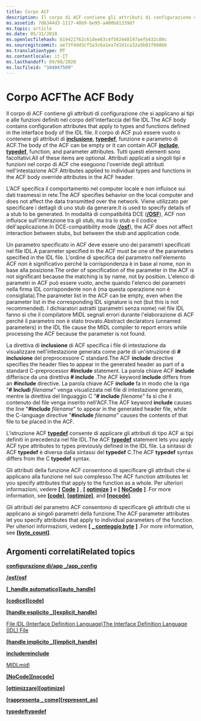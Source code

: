 ```yaml
---
title: Corpo ACF
description: Il corpo di ACF contiene gli attributi di configurazione che si applicano ai tipi e alle funzioni definiti nel corpo dell'interfaccia del file IDL.
ms.assetid: 7d6344d3-1117-40b9-be95-a400b81339d7
ms.topic: article
ms.date: 05/31/2018
ms.openlocfilehash: b19422762c61dee63c4f502448197aefb432c80c
ms.sourcegitcommit: ae73f4dd3cf5a3c6a1ea7d191ca32a5b01f6686b
ms.translationtype: MT
ms.contentlocale: it-IT
ms.lasthandoff: 09/08/2020
ms.locfileid: "104047509"
---
```

# <a name="the-acf-body"></a><span data-ttu-id="0782a-103">Corpo ACF</span><span class="sxs-lookup"><span data-stu-id="0782a-103">The ACF Body</span></span>

<span data-ttu-id="0782a-104">Il corpo di ACF contiene gli attributi di configurazione che si applicano ai tipi e alle funzioni definiti nel corpo dell'interfaccia del file IDL.</span><span class="sxs-lookup"><span data-stu-id="0782a-104">The ACF body contains configuration attributes that apply to types and functions defined in the interface body of the IDL file.</span></span> <span data-ttu-id="0782a-105">Il corpo di ACF può essere vuoto o contenere gli attributi di [**inclusione**](/windows/desktop/Midl/include), [**typedef**](/windows/desktop/Midl/typedef), funzione e parametro di ACF.</span><span class="sxs-lookup"><span data-stu-id="0782a-105">The body of the ACF can be empty or it can contain ACF [**include**](/windows/desktop/Midl/include), [**typedef**](/windows/desktop/Midl/typedef), function, and parameter attributes.</span></span> <span data-ttu-id="0782a-106">Tutti questi elementi sono facoltativi.</span><span class="sxs-lookup"><span data-stu-id="0782a-106">All of these items are optional.</span></span> <span data-ttu-id="0782a-107">Attributi applicati a singoli tipi e funzioni nel corpo di ACF che eseguono l'override degli attributi nell'intestazione ACF.</span><span class="sxs-lookup"><span data-stu-id="0782a-107">Attributes applied to individual types and functions in the ACF body override attributes in the ACF header.</span></span>

<span data-ttu-id="0782a-108">L'ACF specifica il comportamento nel computer locale e non influisce sui dati trasmessi in rete.</span><span class="sxs-lookup"><span data-stu-id="0782a-108">The ACF specifies behavior on the local computer and does not affect the data transmitted over the network.</span></span> <span data-ttu-id="0782a-109">Viene utilizzato per specificare i dettagli di uno stub da generare.</span><span class="sxs-lookup"><span data-stu-id="0782a-109">It is used to specify details of a stub to be generated.</span></span> <span data-ttu-id="0782a-110">In modalità di compatibilità DCE ([**/OSF**](/windows/desktop/Midl/-osf)), ACF non influisce sull'interazione tra gli stub, ma tra lo stub e il codice dell'applicazione.</span><span class="sxs-lookup"><span data-stu-id="0782a-110">In DCE-compatibility mode ([**/osf**](/windows/desktop/Midl/-osf)), the ACF does not affect interaction between stubs, but between the stub and application code.</span></span>

<span data-ttu-id="0782a-111">Un parametro specificato in ACF deve essere uno dei parametri specificati nel file IDL.</span><span class="sxs-lookup"><span data-stu-id="0782a-111">A parameter specified in the ACF must be one of the parameters specified in the IDL file.</span></span> <span data-ttu-id="0782a-112">L'ordine di specifica del parametro nell'elemento ACF non è significativo perché la corrispondenza è in base al nome, non in base alla posizione.</span><span class="sxs-lookup"><span data-stu-id="0782a-112">The order of specification of the parameter in the ACF is not significant because the matching is by name, not by position.</span></span> <span data-ttu-id="0782a-113">L'elenco di parametri in ACF può essere vuoto, anche quando l'elenco dei parametri nella firma IDL corrispondente non è (ma questa operazione non è consigliata).</span><span class="sxs-lookup"><span data-stu-id="0782a-113">The parameter list in the ACF can be empty, even when the parameter list in the corresponding IDL signature is not (but this is not recommended).</span></span> <span data-ttu-id="0782a-114">I dichiaratori astratti (parametri senza nome) nel file IDL fanno sì che il compilatore MIDL segnali errori durante l'elaborazione di ACF perché il parametro non è stato trovato.</span><span class="sxs-lookup"><span data-stu-id="0782a-114">Abstract declarators (unnamed parameters) in the IDL file cause the MIDL compiler to report errors while processing the ACF because the parameter is not found.</span></span>

<span data-ttu-id="0782a-115">La direttiva di **inclusione** di ACF specifica i file di intestazione da visualizzare nell'intestazione generata come parte di un'istruzione di **\# inclusione** del preprocessore C standard.</span><span class="sxs-lookup"><span data-stu-id="0782a-115">The ACF **include** directive specifies the header files to appear in the generated header as part of a standard C-preprocessor **\#include** statement.</span></span> <span data-ttu-id="0782a-116">La parola chiave ACF **include** differisce da una direttiva **\# include** .</span><span class="sxs-lookup"><span data-stu-id="0782a-116">The ACF keyword **include** differs from an **\#include** directive.</span></span> <span data-ttu-id="0782a-117">La parola chiave ACF **include** fa in modo che la riga "**\# Includi** *filename*" venga visualizzata nel file di intestazione generato, mentre la direttiva del linguaggio C "**\# include** *filename*" fa sì che il contenuto del file venga inserito nell'ACF.</span><span class="sxs-lookup"><span data-stu-id="0782a-117">The ACF keyword **include** causes the line "**\#include** *filename*" to appear in the generated header file, while the C-language directive "**\#include** *filename*" causes the contents of that file to be placed in the ACF.</span></span>

<span data-ttu-id="0782a-118">L'istruzione ACF [**typedef**](/windows/desktop/Midl/typedef) consente di applicare gli attributi di tipo ACF ai tipi definiti in precedenza nel file IDL.</span><span class="sxs-lookup"><span data-stu-id="0782a-118">The ACF [**typedef**](/windows/desktop/Midl/typedef) statement lets you apply ACF type attributes to types previously defined in the IDL file.</span></span> <span data-ttu-id="0782a-119">La sintassi di ACF **typedef** è diversa dalla sintassi del **typedef** C.</span><span class="sxs-lookup"><span data-stu-id="0782a-119">The ACF **typedef** syntax differs from the C **typedef** syntax.</span></span>

<span data-ttu-id="0782a-120">Gli attributi della funzione ACF consentono di specificare gli attributi che si applicano alla funzione nel suo complesso.</span><span class="sxs-lookup"><span data-stu-id="0782a-120">The ACF function attributes let you specify attributes that apply to the function as a whole.</span></span> <span data-ttu-id="0782a-121">Per ulteriori informazioni, vedere **\[** [**Code**](/windows/desktop/Midl/code) **\]** , **\[** [**optimize**](/windows/desktop/Midl/optimize) **\]** e **\[** [**NoCode**](/windows/desktop/Midl/nocode) **\]** .</span><span class="sxs-lookup"><span data-stu-id="0782a-121">For more information, see **\[**[**code**](/windows/desktop/Midl/code)**\]**, **\[**[**optimize**](/windows/desktop/Midl/optimize)**\]**, and **\[**[**nocode**](/windows/desktop/Midl/nocode)**\]**.</span></span>

<span data-ttu-id="0782a-122">Gli attributi del parametro ACF consentono di specificare gli attributi che si applicano ai singoli parametri della funzione.</span><span class="sxs-lookup"><span data-stu-id="0782a-122">The ACF parameter attributes let you specify attributes that apply to individual parameters of the function.</span></span> <span data-ttu-id="0782a-123">Per ulteriori informazioni, vedere **\[** [**\_ conteggio byte**](/windows/desktop/Midl/byte-count) **\]** .</span><span class="sxs-lookup"><span data-stu-id="0782a-123">For more information, see **\[**[**byte\_count**](/windows/desktop/Midl/byte-count)**\]**.</span></span>

## <a name="related-topics"></a><span data-ttu-id="0782a-124">Argomenti correlati</span><span class="sxs-lookup"><span data-stu-id="0782a-124">Related topics</span></span>

<dl> <dt>

[<span data-ttu-id="0782a-125">**configurazione di/app \_**</span><span class="sxs-lookup"><span data-stu-id="0782a-125">**/app\_config**</span></span>](/windows/desktop/Midl/-app-config)
</dt> <dt>

[<span data-ttu-id="0782a-126">**/osf**</span><span class="sxs-lookup"><span data-stu-id="0782a-126">**/osf**</span></span>](/windows/desktop/Midl/-osf)
</dt> <dt>

<span data-ttu-id="0782a-127">[**\[\_handle automatico\]**](../midl/auto-handle.md)</span><span class="sxs-lookup"><span data-stu-id="0782a-127">[**\[auto\_handle\]**](../midl/auto-handle.md)</span></span>
</dt> <dt>

<span data-ttu-id="0782a-128">[**\[codice\]**](../midl/code.md)</span><span class="sxs-lookup"><span data-stu-id="0782a-128">[**\[code\]**](../midl/code.md)</span></span>
</dt> <dt>

<span data-ttu-id="0782a-129">[**\[handle esplicito \_\]**](../midl/explicit-handle.md)</span><span class="sxs-lookup"><span data-stu-id="0782a-129">[**\[explicit\_handle\]**](../midl/explicit-handle.md)</span></span>
</dt> <dt>

[<span data-ttu-id="0782a-130">File IDL (Interface Definition Language)</span><span class="sxs-lookup"><span data-stu-id="0782a-130">The Interface Definition Language (IDL) File</span></span>](the-interface-definition-language-idl-file.md)
</dt> <dt>

<span data-ttu-id="0782a-131">[**\[handle implicito \_\]**](../midl/implicit-handle.md)</span><span class="sxs-lookup"><span data-stu-id="0782a-131">[**\[implicit\_handle\]**](../midl/implicit-handle.md)</span></span>
</dt> <dt>

[<span data-ttu-id="0782a-132">**includere**</span><span class="sxs-lookup"><span data-stu-id="0782a-132">**include**</span></span>](/windows/desktop/Midl/include)
</dt> <dt>

[<span data-ttu-id="0782a-133">MIDL</span><span class="sxs-lookup"><span data-stu-id="0782a-133">midl</span></span>](/windows/desktop/Midl/midl-language-reference)
</dt> <dt>

<span data-ttu-id="0782a-134">[**\[NoCode\]**](../midl/nocode.md)</span><span class="sxs-lookup"><span data-stu-id="0782a-134">[**\[nocode\]**](../midl/nocode.md)</span></span>
</dt> <dt>

<span data-ttu-id="0782a-135">[**\[ottimizzare\]**](../midl/optimize.md)</span><span class="sxs-lookup"><span data-stu-id="0782a-135">[**\[optimize\]**](../midl/optimize.md)</span></span>
</dt> <dt>

<span data-ttu-id="0782a-136">[**\[rappresenta \_ come\]**](../midl/represent-as.md)</span><span class="sxs-lookup"><span data-stu-id="0782a-136">[**\[represent\_as\]**](../midl/represent-as.md)</span></span>
</dt> <dt>

[<span data-ttu-id="0782a-137">**typedef**</span><span class="sxs-lookup"><span data-stu-id="0782a-137">**typedef**</span></span>](/windows/desktop/Midl/typedef)
</dt> </dl>

 

 